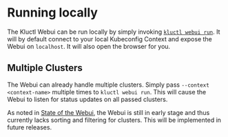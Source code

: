 <!-- This comment is uncommented when auto-synced to www-kluctl.io

---
title: Running locally
linkTitle: Running locally
description: Running the Kluctl Webui locally
weight: 20
---
-->

# Running locally

The Kluctl Webui can be run locally by simply invoking [`kluctl webui run`](../kluctl/commands/webui-run.md).
It will by default connect to your local Kubeconfig Context and expose the Webui on `localhost`. It will also open
the browser for you.

## Multiple Clusters

The Webui can already handle multiple clusters. Simply pass `--context <context-name>` multiple times to `kluctl webui run`.
This will cause the Webui to listen for status updates on all passed clusters.

As noted in [State of the Webui](./README.md#state-of-the-webui), the Webui is still in early stage and thus currently
lacks sorting and filtering for clusters. This will be implemented in future releases.
